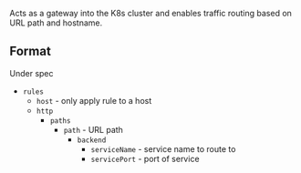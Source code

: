 Acts as a gateway into the K8s cluster and enables traffic routing based on URL path and hostname.

## Format

Under spec
- `rules`
	- `host` - only apply rule to a host
	- `http`
		- `paths`
			- `path` - URL path
				- `backend`
					- `serviceName` - service name to route to
					- `servicePort` - port of service